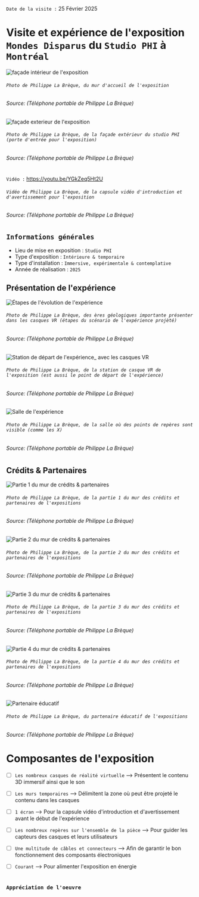 `Date de la visite :` 25 Février 2025

# Visite et expérience de l'exposition `Mondes Disparus` du `Studio PHI` à `Montréal`

![façade intérieur de l'exposition](./media/facade_interieur_entree_photo_PLB.jpg)
###### `Photo de Philippe La Brèque, du mur d'accueil de l'exposition`

###### Source: (Téléphone portable de Philippe La Brèque)


![façade exterieur de l'exposition](./media/facade_exterieur_entree_photo_PLB.jpg)
###### `Photo de Philippe La Brèque, de la façade extérieur du studio PHI (porte d'entrée pour l'exposition)`

###### Source: (Téléphone portable de Philippe La Brèque)

#

`Vidéo :` https://youtu.be/YGkZeq5Ht2U
###### `Vidéo de Philippe La Brèque, de la capsule vidéo d'introduction et d'avertissement pour l'exposition`

###### Source: (Téléphone portable de Philippe La Brèque)

#

## `Informations générales`

- Lieu de mise en exposition : `Studio PHI`
- Type d'exposition : `Intérieure & temporaire`
- Type d'installation : `Immersive, expérimentale & contemplative`
- Année de réalisation : `2025`

## Présentation de l'expérience




![Étapes de l'évolution de l'expérience](./media/etape_experience_vr_photo_PLB.jpg)
###### `Photo de Philippe La Brèque, des ères géologiques importante présenter dans les casques VR (étapes du scénario de l'expérience projèté)`

###### Source: (Téléphone portable de Philippe La Brèque)

![Station de départ de l'expérience_ avec les casques VR](./media/depart_station_casque_vr_photo_PLB.jpg)
###### `Photo de Philippe La Brèque, de la station de casque VR de l'exposition (est aussi le point de départ de l'expérience)`

###### Source: (Téléphone portable de Philippe La Brèque)

![Salle de l'expérience](./media/salle_experience_vr_photo_PLB.jpg)
###### `Photo de Philippe La Brèque, de la salle où des points de repères sont visible (comme les X)`

###### Source: (Téléphone portable de Philippe La Brèque)

#

## Crédits & Partenaires

![Partie 1 du mur de crédits & partenaires](./media/mur_credit_partie1_photo_PLB.jpg)
###### `Photo de Philippe La Brèque, de la partie 1 du mur des crédits et partenaires de l'expositions`

###### Source: (Téléphone portable de Philippe La Brèque)


![Partie 2 du mur de crédits & partenaires](./media/mur_credit_partie2_photo_PLB.jpg)
###### `Photo de Philippe La Brèque, de la partie 2 du mur des crédits et partenaires de l'expositions`

###### Source: (Téléphone portable de Philippe La Brèque)

![Partie 3 du mur de crédits & partenaires](./media/mur_credit_partie3_photo_PLB.jpg)
###### `Photo de Philippe La Brèque, de la partie 3 du mur des crédits et partenaires de l'expositions`

###### Source: (Téléphone portable de Philippe La Brèque)

![Partie 4 du mur de crédits & partenaires](./media/mur_credit_partie4_photo_PLB.jpg)
###### `Photo de Philippe La Brèque, de la partie 4 du mur des crédits et partenaires de l'expositions`

###### Source: (Téléphone portable de Philippe La Brèque)


![Partenaire éducatif](./media/partenaire_educatif_photo_PLB.jpg)
###### `Photo de Philippe La Brèque, du partenaire éducatif de l'expositions`

###### Source: (Téléphone portable de Philippe La Brèque)

# Composantes de l'exposition
  - [ ] `Les nombreux casques de réalité virtuelle` --> Présentent le contenu 3D immersif ainsi que le son
  - [ ] `Les murs temporaires` --> Délimitent la zone où peut être projeté le contenu dans les casques
  - [ ] `1 écran` --> Pour la capsule vidéo d'introduction et d'avertissement avant le début de l'expérience
  - [ ] `Les nombreux repères sur l'ensemble de la pièce` --> Pour guider les capteurs des casques et leurs utilisateurs
  - [ ] `Une multitude de câbles et connecteurs` --> Afin de garantir le bon fonctionnement des composants électroniques
  - [ ] `Courant` --> Pour alimenter l'exposition en énergie



#






### `Appréciation de l'oeuvre`





